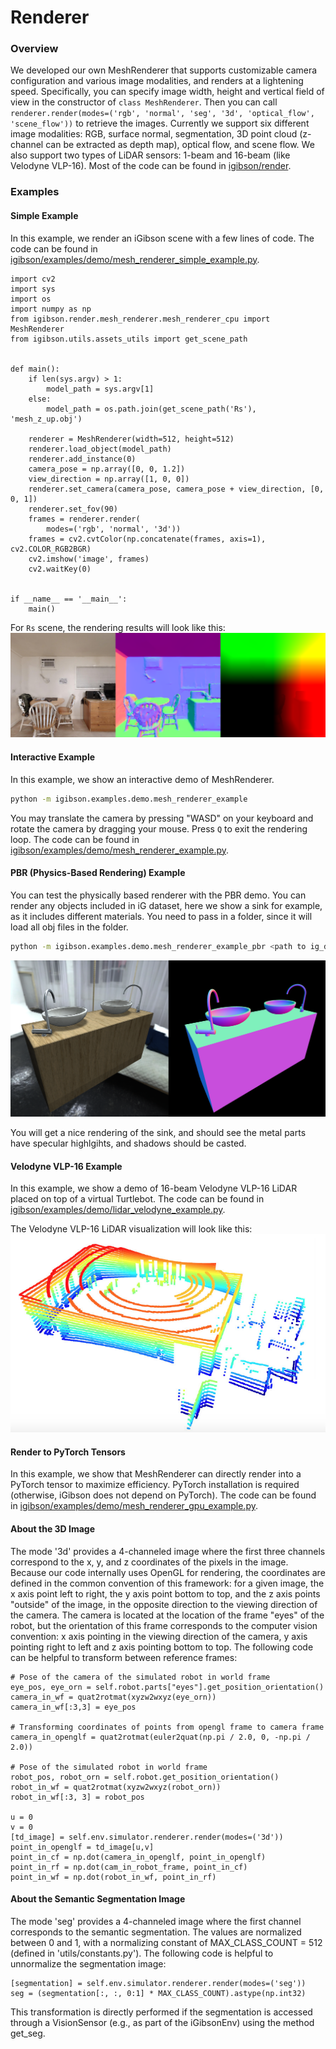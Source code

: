# Renderer

### Overview

We developed our own MeshRenderer that supports customizable camera configuration and various image modalities, and renders at a lightening speed. Specifically, you can specify image width, height and vertical field of view in the constructor of `class MeshRenderer`. Then you can call `renderer.render(modes=('rgb', 'normal', 'seg', '3d', 'optical_flow', 'scene_flow'))` to retrieve the images. Currently we support six different image modalities: RGB, surface normal, segmentation, 3D point cloud (z-channel can be extracted as depth map), optical flow, and scene flow. We also support two types of LiDAR sensors: 1-beam and 16-beam (like Velodyne VLP-16). Most of the code can be found in [igibson/render](https://github.com/StanfordVL/iGibson/tree/master/igibson/render).

### Examples

#### Simple Example

In this example, we render an iGibson scene with a few lines of code. The code can be found in [igibson/examples/demo/mesh_renderer_simple_example.py](https://github.com/StanfordVL/iGibson/blob/master/igibson/examples/demo/mesh_renderer_simple_example.py).

```
import cv2
import sys
import os
import numpy as np
from igibson.render.mesh_renderer.mesh_renderer_cpu import MeshRenderer
from igibson.utils.assets_utils import get_scene_path


def main():
    if len(sys.argv) > 1:
        model_path = sys.argv[1]
    else:
        model_path = os.path.join(get_scene_path('Rs'), 'mesh_z_up.obj')

    renderer = MeshRenderer(width=512, height=512)
    renderer.load_object(model_path)
    renderer.add_instance(0)
    camera_pose = np.array([0, 0, 1.2])
    view_direction = np.array([1, 0, 0])
    renderer.set_camera(camera_pose, camera_pose + view_direction, [0, 0, 1])
    renderer.set_fov(90)
    frames = renderer.render(
        modes=('rgb', 'normal', '3d'))
    frames = cv2.cvtColor(np.concatenate(frames, axis=1), cv2.COLOR_RGB2BGR)
    cv2.imshow('image', frames)
    cv2.waitKey(0)


if __name__ == '__main__':
    main()
```

For `Rs` scene, the rendering results will look like this:
![renderer.png](images/renderer.png)

#### Interactive Example

In this example, we show an interactive demo of MeshRenderer.

```bash
python -m igibson.examples.demo.mesh_renderer_example
```
You may translate the camera by pressing "WASD" on your keyboard and rotate the camera by dragging your mouse. Press `Q` to exit the rendering loop. The code can be found in [igibson/examples/demo/mesh_renderer_example.py](https://github.com/StanfordVL/iGibson/blob/master/igibson/examples/demo/mesh_renderer_example.py).

#### PBR (Physics-Based Rendering) Example

You can test the physically based renderer with the PBR demo. You can render any objects included in iG dataset, here
 we show a sink for example, as it includes different materials. You need to pass in a folder, since it will load all
  obj files in the folder.

```bash
python -m igibson.examples.demo.mesh_renderer_example_pbr <path to ig_dataset>/objects/sink/sink_1/shape/visual
```
![pbr_renderer.png](images/pbr_render.png)

You will get a nice rendering of the sink, and should see the metal parts have specular highlgihts, and shadows
 should be casted. 
 

#### Velodyne VLP-16 Example
In this example, we show a demo of 16-beam Velodyne VLP-16 LiDAR placed on top of a virtual Turtlebot. The code can be found in [igibson/examples/demo/lidar_velodyne_example.py](https://github.com/StanfordVL/iGibson/blob/master/igibson/examples/demo/lidar_velodyne_example.py).

The Velodyne VLP-16 LiDAR visualization will look like this:
![lidar_velodyne.png](images/lidar_velodyne.png)

#### Render to PyTorch Tensors

In this example, we show that MeshRenderer can directly render into a PyTorch tensor to maximize efficiency. PyTorch installation is required (otherwise, iGibson does not depend on PyTorch). The code can be found in [igibson/examples/demo/mesh_renderer_gpu_example.py](https://github.com/StanfordVL/iGibson/blob/master/igibson/examples/demo/mesh_renderer_gpu_example.py).


#### About the 3D Image

The mode '3d' provides a 4-channeled image where the first three channels correspond to the x, y, and z coordinates of the pixels in the image. Because our code internally uses OpenGL for rendering, the coordinates are defined in the common convention of this framework: for a given image, the x axis point left to right, the y axis point bottom to top, and the z axis points "outside" of the image, in the opposite direction to the viewing direction of the camera. The camera is located at the location of the frame "eyes" of the robot, but the orientation of this frame corresponds to the computer vision convention: x axis pointing in the viewing direction of the camera, y axis pointing right to left and z axis pointing bottom to top. The following code can be helpful to transform between reference frames:

```
# Pose of the camera of the simulated robot in world frame
eye_pos, eye_orn = self.robot.parts["eyes"].get_position_orientation()
camera_in_wf = quat2rotmat(xyzw2wxyz(eye_orn))
camera_in_wf[:3,3] = eye_pos

# Transforming coordinates of points from opengl frame to camera frame
camera_in_openglf = quat2rotmat(euler2quat(np.pi / 2.0, 0, -np.pi / 2.0))

# Pose of the simulated robot in world frame
robot_pos, robot_orn = self.robot.get_position_orientation()
robot_in_wf = quat2rotmat(xyzw2wxyz(robot_orn))
robot_in_wf[:3, 3] = robot_pos

u = 0
v = 0
[td_image] = self.env.simulator.renderer.render(modes=('3d'))
point_in_openglf = td_image[u,v]
point_in_cf = np.dot(camera_in_openglf, point_in_openglf)
point_in_rf = np.dot(cam_in_robot_frame, point_in_cf)
point_in_wf = np.dot(robot_in_wf, point_in_rf)
```

#### About the Semantic Segmentation Image

The mode 'seg' provides a 4-channeled image where the first channel corresponds to the semantic segmentation. The values are normalized between 0 and 1, with a normalizing constant of MAX_CLASS_COUNT = 512 (defined in 'utils/constants.py'). The following code is helpful to unnormalize the segmentation image:

```
[segmentation] = self.env.simulator.renderer.render(modes=('seg'))
seg = (segmentation[:, :, 0:1] * MAX_CLASS_COUNT).astype(np.int32)
```
This transformation is directly performed if the segmentation is accessed through a VisionSensor (e.g., as part of the iGibsonEnv) using the method get_seg.
